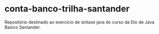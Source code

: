 # conta-banco-trilha-santander
Repositório destinado ao exercício de sintaxe java do curso da Dio de Java Basico Santander.
